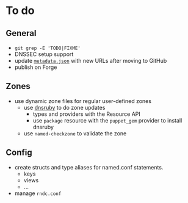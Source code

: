 <!-- SPDX-License-Identifier: GPL-3.0-or-later -->

# To do

## General

- `git grep -E 'TODO|FIXME'`
- DNSSEC setup support
- update [`metadata.json`](metadata.json) with new URLs after moving to GitHub
- publish on Forge

## Zones

- use dynamic zone files for regular user-defined zones
  - use [dnsruby](https://rubygems.org/gems/dnsruby) to do zone updates
    - types and providers with the Resource API
    - use `package` resource with the `puppet_gem` provider to install dnsruby
  - use `named-checkzone` to validate the zone

## Config

- create structs and type aliases for named.conf statements.
  - keys
  - views
  - ...
- manage `rndc.conf`

